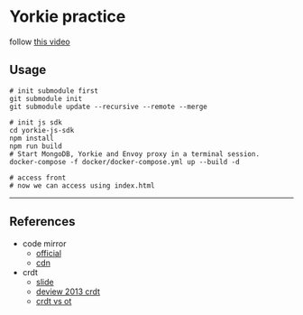 # Yorkie practice

follow [this video](https://www.youtube.com/watch?v=BCfXRlaQSQc)

## Usage

```shell
# init submodule first
git submodule init
git submodule update --recursive --remote --merge

# init js sdk
cd yorkie-js-sdk
npm install
npm run build
# Start MongoDB, Yorkie and Envoy proxy in a terminal session.
docker-compose -f docker/docker-compose.yml up --build -d

# access front
# now we can access using index.html
```

---

## References

- code mirror
  - [official](https://codemirror.net/)
  - [cdn](https://cdnjs.com/libraries/codemirror)
- crdt
  - [slide](https://mysetting.io/slides/gzc1gekahg)
  - [deview 2013 crdt](https://deview.kr/2013/detail.nhn?topicSeq=66)
  - [crdt vs ot](https://channel.io/ko/blog/crdt_vs_ot)
